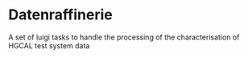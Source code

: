 # Datenraffinerie

A set of luigi tasks to handle the processing of the characterisation of HGCAL test system data